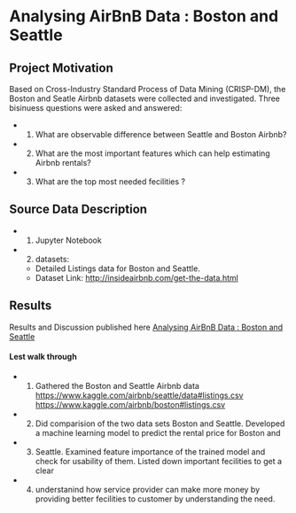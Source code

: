 # Analysing AirBnB Data : Boston and Seattle

## Project Motivation 

Based on Cross-Industry Standard Process of Data Mining (CRISP-DM), the Boston and Seatle Airbnb datasets were collected and investigated.
Three bisinuess questions were asked and answered:

- 1. What are observable difference between Seattle and Boston Airbnb?
- 2. What are the most important features which can help estimating Airbnb rentals?
- 3. What are the top most needed fecilities ?

## Source Data Description

- 1. Jupyter Notebook
- 2. datasets:
   - Detailed Listings data for Boston and Seattle.
   - Dataset Link: http://insideairbnb.com/get-the-data.html

## Results

Results and Discussion published here [Analysing AirBnB Data : Boston and Seattle](https://medium.com/@chintu5384/analysing-airbnb-data-boston-and-seattle-edc1913f8318)

#### Lest walk through
- 1. Gathered the Boston and Seattle Airbnb data
    https://www.kaggle.com/airbnb/seattle/data#listings.csv
    https://www.kaggle.com/airbnb/boston#listings.csv
- 2. Did comparision of the two data sets Boston and Seattle. Developed a machine learning model to predict the rental price for Boston and 
- 3. Seattle. Examined feature importance of the trained model and check for usability of them. Listed down important fecilities to get a clear
- 4. understanind how service provider can make more money by providing better fecilities to customer by understanding the need.
